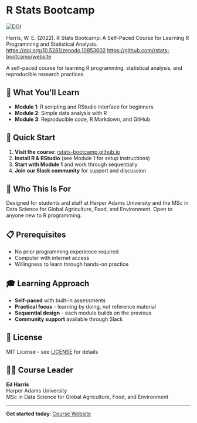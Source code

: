 # R Stats Bootcamp
[![DOI](https://zenodo.org/badge/544170961.svg)](https://doi.org/10.5281/zenodo.15667036)

Harris, W. E. (2022). R Stats Bootcamp: A Self-Paced Course for Learning R Programming and Statistical Analysis. https://doi.org/10.5281/zenodo.10853602  https://github.com/rstats-bootcamp/website


A self-paced course for learning R programming, statistical analysis, and reproducible research practices.

## 🎯 What You'll Learn

- **Module 1**: R scripting and RStudio interface for beginners
- **Module 2**: Simple data analysis with R
- **Module 3**: Reproducible code, R Markdown, and GitHub

## 🚀 Quick Start

1. **Visit the course**: [rstats-bootcamp.github.io](https://rstats-bootcamp.github.io/website/)
2. **Install R & RStudio** (see Module 1 for setup instructions)
3. **Start with Module 1** and work through sequentially
4. **Join our Slack community** for support and discussion

## 👥 Who This Is For

Designed for students and staff at Harper Adams University and the MSc in Data Science for Global Agriculture, Food, and Environment. Open to anyone new to R programming.

## 📋 Prerequisites

- No prior programming experience required
- Computer with internet access
- Willingness to learn through hands-on practice

## 🎓 Learning Approach

- **Self-paced** with built-in assessments
- **Practical focus** - learning by doing, not reference material
- **Sequential design** - each module builds on the previous
- **Community support** available through Slack

## 📄 License

MIT License - see [LICENSE](LICENSE) for details

## 👨‍🏫 Course Leader

**Ed Harris**  
Harper Adams University  
MSc in Data Science for Global Agriculture, Food, and Environment

---

**Get started today**: [Course Website](https://rstats-bootcamp.github.io/website/)
